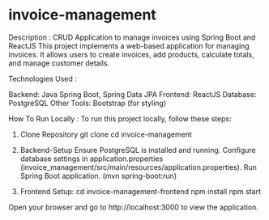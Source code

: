 # invoice-management

Description : 
CRUD Application to manage invoices using Spring Boot and ReactJS
This project implements a web-based application for managing invoices. It allows users to create invoices, add products, calculate totals, and manage customer details.


Technologies Used :

Backend: Java Spring Boot, Spring Data JPA
Frontend: ReactJS
Database: PostgreSQL
Other Tools: Bootstrap (for styling)


How To Run Locally : 
To run this project locally, follow these steps:

1. Clone Repository
    git clone <repository-url>
    cd invoice-management

2. Backend-Setup 
    Ensure PostgreSQL is installed and running.
    Configure database settings in application.properties (invoice_management/src/main/resources/application.properties).
    Run Spring Boot application. (mvn spring-boot:run)

3. Frontend Setup:
    cd invoice-management-frontend
    npm install
    npm start

Open your browser and go to http://localhost:3000 to view the application.


